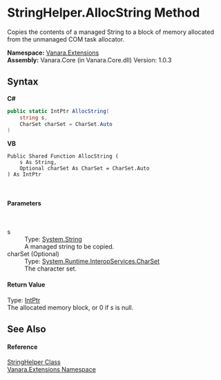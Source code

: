 # StringHelper.AllocString Method 
 

Copies the contents of a managed String to a block of memory allocated from the unmanaged COM task allocator.

**Namespace:**&nbsp;<a href="9abe54ff-18ce-e333-beed-30e855655381">Vanara.Extensions</a><br />**Assembly:**&nbsp;Vanara.Core (in Vanara.Core.dll) Version: 1.0.3

## Syntax

**C#**<br />
``` C#
public static IntPtr AllocString(
	string s,
	CharSet charSet = CharSet.Auto
)
```

**VB**<br />
``` VB
Public Shared Function AllocString ( 
	s As String,
	Optional charSet As CharSet = CharSet.Auto
) As IntPtr
```

<br />

#### Parameters
&nbsp;<dl><dt>s</dt><dd>Type: <a href="http://msdn2.microsoft.com/en-us/library/s1wwdcbf" target="_blank">System.String</a><br />A managed string to be copied.</dd><dt>charSet (Optional)</dt><dd>Type: <a href="http://msdn2.microsoft.com/en-us/library/aw448d0k" target="_blank">System.Runtime.InteropServices.CharSet</a><br />The character set.</dd></dl>

#### Return Value
Type: <a href="http://msdn2.microsoft.com/en-us/library/5he14kz8" target="_blank">IntPtr</a><br />The allocated memory block, or 0 if *s* is null.

## See Also


#### Reference
<a href="dee9c0a6-9b96-531b-0835-9ab75c41b262">StringHelper Class</a><br /><a href="9abe54ff-18ce-e333-beed-30e855655381">Vanara.Extensions Namespace</a><br />